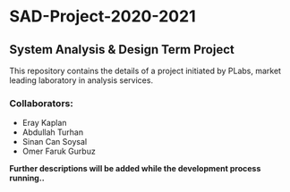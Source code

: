 # SAD-Project-2020-2021
## System Analysis & Design Term Project
This repository contains the details of a project initiated by PLabs, market leading laboratory in analysis services.

### Collaborators:
* Eray Kaplan
* Abdullah Turhan
* Sinan Can Soysal
* Omer Faruk Gurbuz

**Further descriptions will be added while the development process running..**



